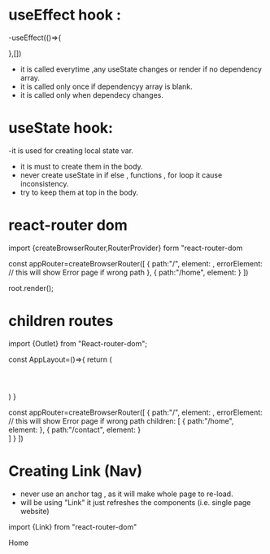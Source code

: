 # useEffect hook : 
-useEffect(()=>{

},[])

- it is called everytime ,any useState changes or render if no dependency array.
- it is called only once if dependencyy array is blank.
- it is called only when dependecy changes.

# useState hook:
-it is used for creating local state var.
- it is must to create them in the body.
- never create useState in if else , functions , for loop it cause inconsistency.
- try to keep them at top in the body.

# react-router dom
import {createBrowserRouter,RouterProvider} form "react-router-dom

const appRouter=createBrowserRouter([
    {
        path:"/",
        element: <AppLayout>,
        errorElement: <Error>  // this will show Error page if wrong path
    },
    {
        path:"/home",
        element: <Home>
    }
])

root.render(<RouterProvider router={appRouter} />);

# children routes
import {Outlet} from "React-router-dom";

const AppLayout=()=>{
    return (
        <div className="root">
          <Header>
          <Outlet>
        </div>
    )
}

const appRouter=createBrowserRouter([
    {
        path:"/",
        element: <AppLayout>,
        errorElement: <Error>  // this will show Error page if wrong path
        children: [
        {
         path:"/home",
         element: <Home>
        },
        {
         path:"/contact",
         element: <Contact>
        }    
        ]
    }
])

# Creating Link (Nav)
- never use an anchor tag , as it will make whole page to re-load.
- will be using "Link" it just refreshes the components (i.e. single page website)

import {Link} from "react-router-dom"

<link to="/about">Home</Link >